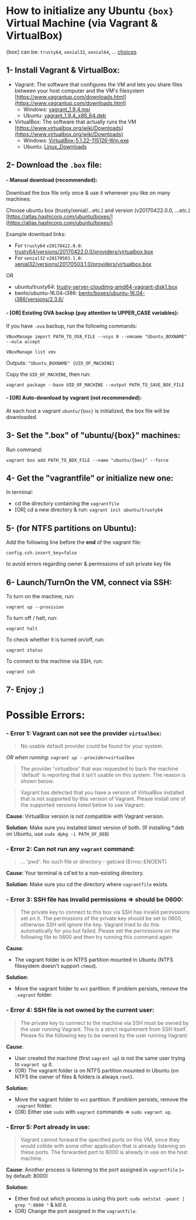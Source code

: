 
# How to initialize any Ubuntu `{box}` Virtual Machine (via Vagrant & VirtualBox)

{box} can be: `trusty64`, `xenial32`, `xenial64`, ... [choices](https://atlas.hashicorp.com/ubuntu/boxes/)

## 1- Install Vagrant & VirtualBox:
- Vagrant:
    The software that configures the VM and lets you share files between your host computer and the VM's filesystem
    [https://www.vagrantup.com/downloads.html](https://www.vagrantup.com/downloads.html)
    - Windows: [vagrant_1.9.4.msi](https://releases.hashicorp.com/vagrant/1.9.4/vagrant_1.9.4.msi) 
    - Ubuntu: [vagrant_1.9.4_x86_64.deb](https://releases.hashicorp.com/vagrant/1.9.4/vagrant_1.9.4_x86_64.deb) 
- VirtualBox:
    The software that actually runs the VM
    [https://www.virtualbox.org/wiki/Downloads](https://www.virtualbox.org/wiki/Downloads) 
    - Windows: [VirtualBox-5.1.22-115126-Win.exe](http://download.virtualbox.org/virtualbox/5.1.22/VirtualBox-5.1.22-115126-Win.exe) 
    - Ubuntu: [Linux_Downloads](https://www.virtualbox.org/wiki/Linux_Downloads) 



## 2- Download the `.box` file:

#### - Manual download (recommended):

Download the box file only once & use it whenever you like on many machines:

Choose ubuntu box (trusty/xenial/...etc.) and version (v20170422.0.0, ...etc.)
[https://atlas.hashicorp.com/ubuntu/boxes/](https://atlas.hashicorp.com/ubuntu/boxes/)

Example download links:
- For `trusty64` `v20170422.0.0`:
[trusty64/versions/20170422.0.0/providers/virtualbox.box](https://atlas.hashicorp.com/ubuntu/boxes/trusty64/versions/20170422.0.0/providers/virtualbox.box)
- For `xenial32` `v20170503.1.0`:
[xenial32/versions/20170503.1.0/providers/virtualbox.box](https://atlas.hashicorp.com/ubuntu/boxes/xenial32/versions/20170503.1.0/providers/virtualbox.box)

OR

- ubuntu/trusty64: [trusty-server-cloudimg-amd64-vagrant-disk1.box](http://cloud-images.ubuntu.com/vagrant/trusty/current/trusty-server-cloudimg-amd64-vagrant-disk1.box) 
- bento/ubuntu-16.04-i386: [bento/boxes/ubuntu-16.04-i386/versions/2.3.6/](https://atlas.hashicorp.com/bento/boxes/ubuntu-16.04-i386/versions/2.3.6/providers/virtualbox.box)


#### - [OR] Existing OVA backup (pay attention to UPPER_CASE variables):
If you have `.ova` backup, run the following commands:

`VBoxManage import PATH_TO_OVA_FILE --vsys 0 --vmname "Ubuntu_BOXNAME" --eula accept`

`VBoxManage list vms`

Outputs: `"Ubuntu_BOXNAME" {UID_OF_MACHINE}`

Copy the `UID_OF_MACHINE`, then run:

`vagrant package --base UID_OF_MACHINE --output PATH_TO_SAVE_BOX_FILE`

#### - [OR] Auto-download by vagrant (not recommended):
At each host a vagrant `ubuntu/{box}` is initialized, the box file will be downloaded.


## 3- Set the ".box" of "ubuntu/{box}" machines:
Run command:

`vagrant box add PATH_TO_BOX_FILE --name "ubuntu/{box}" --force`


## 4- Get the "vagrantfile" or initialize new one:
In terminal:
- cd the directory containing the `vagrantfile`
- [OR] cd a new directory & run: `vagrant init ubuntu/trusty64`


## 5- (for NTFS partitions on Ubuntu):
Add the following line before the **end** of the vagrant file:

`config.ssh.insert_key=false`

to avoid errors regarding owner & permissions of ssh private key file


## 6- Launch/TurnOn the VM, connect via SSH:
To turn on the machine, run:

`vagrant up --provision`

To turn off / halt, run:

`vagrant halt`

To check whether it is turned on/off, run:

`vagrant status`

To connect to the machine via SSH, run:

`vagrant ssh`

## 7- Enjoy ;)


# Possible Errors:

### - Error 1: Vagrant can not see the provider `virtualbox`:

> No usable default provider could be found for your system.

*OR when running: `vagrant up --provider=virtualbox`*

>The provider 'virtualbox' that was requested to back the machine
'default' is reporting that it isn't usable on this system. The
reason is shown below:

> Vagrant has detected that you have a version of VirtualBox installed
that is not supported by this version of Vagrant. Please install one of
the supported versions listed below to use Vagrant:

**Cause**: VirtualBox version is not compatible with Vagrant version.

**Solution**: Make sure you installed latest version of both. (If installing \*.deb on Ubuntu, use `sudo dpkg -i PATH_OF_DEB`)

### - Error 2: Can not run any `vagrant` command:

> ... 'pwd': No such file or directory - getcwd (Errno::ENOENT)

**Cause**: Your terminal is cd'ed to a non-existing directory.

**Solution**: Make sure you cd the directory where `vagrantfile` exists.

### - Error 3: SSH file has invalid permissions => should be 0600:

> The private key to connect to this box via SSH has invalid permissions
set on it. The permissions of the private key should be set to 0600, otherwise SSH will
ignore the key. Vagrant tried to do this automatically for you but failed. Please set the
permissions on the following file to 0600 and then try running this command again

**Cause**:
- The vagrant folder is on NTFS partition mounted in Ubuntu (NTFS filesystem doesn't support `chmod`).

**Solution**:
- Move the vagrant folder to `ext` partition. If problem persists, remove the `.vagrant` folder.

### - Error 4: SSH file is not owned by the current user:

> The private key to connect to the machine via SSH must be owned
by the user running Vagrant. This is a strict requirement from
SSH itself. Please fix the following key to be owned by the user
running Vagrant:

**Cause**:
- User created the machine (first `vagrant up`) is not the same user trying to `vagrant up` it.
- {OR} The vagrant folder is on NTFS partition mounted in Ubuntu (on NTFS the owner of files & folders is always `root`).

**Solution**:
- Move the vagrant folder to `ext` partition. If problem persists, remove the `.vagrant` folder.
- {OR} Either use `sudo` with `vagrant` commands => `sudo vagrant up`.

### - Error 5: Port already in use:

> Vagrant cannot forward the specified ports on this VM, since they
would collide with some other application that is already listening
on these ports. The forwarded port to 8000 is already in use
on the host machine.

**Cause**: Another process is listening to the port assigned in `vagrantfile` (~ by default: 8000)

**Solution**:
- Either find out which process is using this port: `sudo netstat -peant | grep ":8000 "` & kill it.
- {OR} Change the port assigned in the `vagrantfile`.

